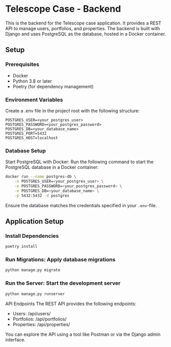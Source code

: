 # Telescope Case - Backend

This is the backend for the Telescope case application. It provides a REST API to manage users, portfolios, and properties. The backend is built with Django and uses PostgreSQL as the database, hosted in a Docker container.

## Setup

### Prerequisites

- Docker
- Python 3.8 or later
- Poetry (for dependency management)

### Environment Variables

Create a .env file in the project root with the following structure:

```plaintext
POSTGRES_USER=<your_postgres_user>
POSTGRES_PASSWORD=<your_postgres_password>
POSTGRES_DB=<your_database_name>
POSTGRES_PORT=5432
POSTGRES_HOST=localhost
```

### Database Setup

Start PostgreSQL with Docker: Run the following command to start the PostgreSQL database in a Docker container:

```bash
docker run --name postgres-db \
    -e POSTGRES_USER=<your_postgres_user> \
    -e POSTGRES_PASSWORD=<your_postgres_password> \
    -e POSTGRES_DB=<your_database_name> \
    -p 5432:5432 -d postgres
```

Ensure the database matches the credentials specified in your `.env`-file.

## Application Setup

### Install Dependencies

```bash
poetry install
```

### Run Migrations: Apply database migrations

```bash
python manage.py migrate
```

### Run the Server: Start the development server

```bash
python manage.py runserver
```

API Endpoints
The REST API provides the following endpoints:

- Users: /api/users/
- Portfolios: /api/portfolios/
- Properties: /api/properties/

You can explore the API using a tool like Postman or via the Django admin interface.
